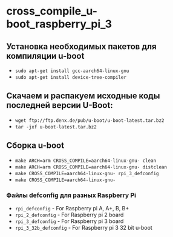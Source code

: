 # cross_compile_u-boot_raspberry_pi_3

## **Установка необходимых пакетов для компиляции u-boot**
  * `sudo apt-get install gcc-aarch64-linux-gnu`
  * `sudo apt-get install device-tree-compiler`
  
## Скачаем и распакуем исходные коды последней версии U-Boot:
  * `wget ftp://ftp.denx.de/pub/u-boot/u-boot-latest.tar.bz2`
  * `tar -jxf u-boot-latest.tar.bz2`

## Сборка u-boot
  * `make ARCH=arm CROSS_COMPILE=aarch64-linux-gnu- clean`
  * `make ARCH=arm CROSS_COMPILE=aarch64-linux-gnu- distclean`
  * `make CROSS_COMPILE=aarch64-linux-gnu- rpi_3_defconfig`
  * `make CROSS_COMPILE=aarch64-linux-gnu-`

### Файлы defconfig для разных Raspberry Pi
  * `rpi_defconfig`       - For Raspberry pi A, A+, B, B+
  * `rpi_2_defconfig`     - For Raspberry pi 2 board
  * `rpi_3_defconfig`     - For Raspberry pi 3 board
  * `rpi_3_32b_defconfig` - For Raspberry pi 3 32 bit u-boot
